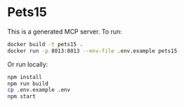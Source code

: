 
# Pets15

This is a generated MCP server. To run:

```bash
docker build -t pets15 .
docker run -p 8013:8013 --env-file .env.example pets15
```

Or run locally:

```bash
npm install
npm run build
cp .env.example .env
npm start
```
